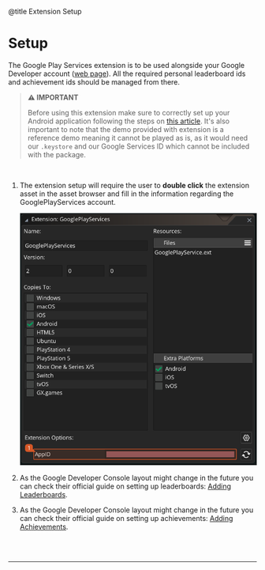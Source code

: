 @title Extension Setup

# Setup

The Google Play Services extension is to be used alongside your Google Developer account ([web page](https://developers.google.com/)). All the required personal leaderboard ids and achievement ids should be managed from there.

> **:warning: IMPORTANT**
>
>  Before using this extension make sure to correctly set up your Android application following the steps on [this article](https://help.yoyogames.com/hc/en-us/articles/360004274212-Google-Play-Services-How-To-Use-This-In-Your-Games). It's also important to note that the demo provided with extension is a reference demo meaning it cannot be played as is, as it would need our `.keystore` and our Google Services ID which cannot be included with the package.
<br>

1. The extension setup will require the user to **double click** the extension asset in the asset browser and fill in the information regarding the GooglePlayServices account. <br>

   ![](assets/gps_setup_ext_options.png)

2. As the Google Developer Console layout might change in the future you can check their official guide on setting up leaderboards: [Adding Leaderboards](https://developers.google.com/games/services/common/concepts/leaderboards#creating_a_leaderboard).

3. As the Google Developer Console layout might change in the future you can check their official guide on setting up achievements: [Adding Achievements](https://developers.google.com/games/services/common/concepts/achievements#creating_an_achievement).


<br><br>

---